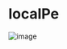 # localPe

![image](https://github.com/marrare/localPe/assets/66263681/f1ef8c7c-0ab9-43af-b88f-2be9587094ce)

